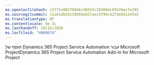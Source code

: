 ```yaml
---
ms.openlocfilehash: c57f1e80270846cd05b5c20d09dc9fb39ac7e285
ms.sourcegitcommit: 11a61db54119503e82faec5f99c4273e8d1247e5
ms.translationtype: HT
ms.contentlocale: he-IL
ms.lasthandoff: 10/16/2020
ms.locfileid: "4069674"
---
```

<span data-ttu-id="ac978-101">תוסף של Dynamics 365 Project Service Automation עבור Microsoft Project</span><span class="sxs-lookup"><span data-stu-id="ac978-101">Dynamics 365 Project Service Automation Add-in for Microsoft Project</span></span>